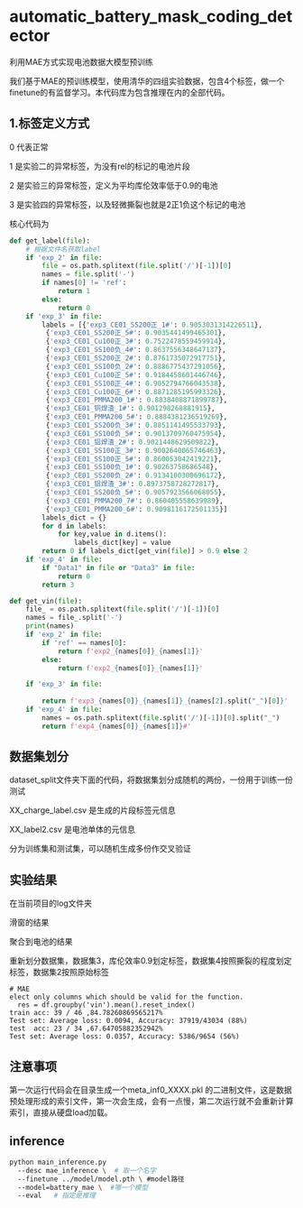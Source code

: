 # automatic\_battery\_mask\_coding\_detector
利用MAE方式实现电池数据大模型预训练 

我们基于MAE的预训练模型，使用清华的四组实验数据，包含4个标签，做一个finetune的有监督学习。本代码库为包含推理在内的全部代码。

## 1.标签定义方式
0 代表正常

1 是实验二的异常标签，为没有rel的标记的电池片段

2 是实验三的异常标签，定义为平均库伦效率低于0.9的电池

3 是实验四的异常标签，以及轻微撕裂也就是2正1负这个标记的电池

核心代码为

```python
def get_label(file):
    # 根据文件名获取label
    if 'exp_2' in file:
        file = os.path.splitext(file.split('/')[-1])[0]
        names = file.split('-')
        if names[0] != 'ref':
            return 1
        else:
            return 0
    if 'exp_3' in file:
        labels = [{'exp3_CE01_SS200正_1#': 0.9053031314226511},
         {'exp3_CE01_SS200正_5#': 0.9035441499465301},
         {'exp3_CE01_Cu100正_3#': 0.7522478559459914},
         {'exp3_CE01_SS100负_4#': 0.8637556348647137},
         {'exp3_CE01_SS200正_2#': 0.8761735072917751},
         {'exp3_CE01_SS100负_2#': 0.8886775437291056},
         {'exp3_CE01_Cu100正_5#': 0.9184458601446746},
         {'exp3_CE01_SS100正_4#': 0.9052794766043538},
         {'exp3_CE01_Cu100正_6#': 0.8871285195993326},
         {'exp3_CE01_PMMA200_1#': 0.8838408871899787},
         {'exp3_CE01_铜焊渣_1#': 0.901298268881915},
         {'exp3_CE01_PMMA200_5#': 0.8884381236519269},
         {'exp3_CE01_SS200负_3#': 0.8851141495533793},
         {'exp3_CE01_SS100负_5#': 0.9013709760475954},
         {'exp3_CE01_铝焊渣_2#': 0.9021448629509822},
         {'exp3_CE01_SS100正_3#': 0.9002640065746463},
         {'exp3_CE01_SS100正_5#': 0.860053042419221},
         {'exp3_CE01_SS100负_1#': 0.90263758686548},
         {'exp3_CE01_SS200负_2#': 0.9134100300696172},
         {'exp3_CE01_铝焊渣_3#': 0.8973758728272817},
         {'exp3_CE01_SS200负_5#': 0.9057923566068055},
         {'exp3_CE01_PMMA200_7#': 0.860405558639989},
         {'exp3_CE01_PMMA200_6#': 0.9098116172501135}]
        labels_dict = {}
        for d in labels:
            for key,value in d.items():
                labels_dict[key] = value
        return 0 if labels_dict[get_vin(file)] > 0.9 else 2
    if 'exp_4' in file:
        if "Data1" in file or "Data3" in file:
            return 0
        return 3

def get_vin(file):
    file_ = os.path.splitext(file.split('/')[-1])[0]
    names = file_.split('-')
    print(names)
    if 'exp_2' in file:
        if 'ref' == names[0]:
            return f'exp2_{names[0]}_{names[1]}'
        else:
            return f'exp2_{names[0]}_{names[1]}'

    if 'exp_3' in file:
   
        return f'exp3_{names[0]}_{names[1]}_{names[2].split("_")[0]}'
    if 'exp_4' in file:
        names = os.path.splitext(file.split('/')[-1])[0].split("_")
        return f'exp4_{names[0]}_{names[1]}#'
```

## 数据集划分

dataset\_split文件夹下面的代码，将数据集划分成随机的两份，一份用于训练一份测试

XX_charge_label.csv 是生成的片段标签元信息

XX_label2.csv 是电池单体的元信息

分为训练集和测试集，可以随机生成多份作交叉验证




## 实验结果
在当前项目的log文件夹


滑窗的结果

聚合到电池的结果

重新划分数据集，数据集3，库伦效率0.9划定标签，数据集4按照撕裂的程度划定标签，数据集2按照原始标签

```
# MAE
elect only columns which should be valid for the function.                           
  res = df.groupby('vin').mean().reset_index()                                     
train acc: 39 / 46 ,84.78260869565217%                                                                                                  
Test set: Average loss: 0.0094, Accuracy: 37919/43034 (88%)                                                                                       
test  acc: 23 / 34 ,67.64705882352942%                                                                                  
Test set: Average loss: 0.0357, Accuracy: 5386/9654 (56%) 
```




## 注意事项
第一次运行代码会在目录生成一个meta\_inf0\_XXXX.pkl 的二进制文件，这是数据预处理形成的索引文件，第一次会生成，会有一点慢，第二次运行就不会重新计算索引，直接从硬盘load加载。



## inference
```bash
python main_inference.py 
  --desc mae_inference \  # 取一个名字
  --finetune ../model/model.pth \ #model路径
  --model=battery_mae \  #哪一个模型
  --eval   # 指定是推理
```